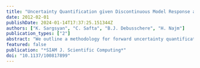```yaml
---
title: "Uncertainty Quantification given Discontinuous Model Response and a Limited Number of Model Runs"
date: 2012-02-01
publishDate: 2024-01-14T17:37:25.151344Z
authors: ["K. Sargsyan", "C. Safta", "B.J. Debusschere", "H. Najm"]
publication_types: ["2"]
abstract: "We outline a methodology for forward uncertainty quantification in systems with uncertain parameters, discontinuous model response, and a limited number of model runs. Our approach involves two stages. First we detect the discontinuity with Bayesian inference, thus obtaining a probabilistic representation of the discontinuity curve for arbitrarily distributed input parameters. Then, employing the Rosenblatt transform, we construct spectral representations of the uncertain model output, using polynomial chaos (PC) expansions on either side of the discontinuity curve, leading to an averaged PC representation of the forward model response that allows efficient uncertainty quantification. We obtain PC modes by either orthogonal projection or Bayesian inference, and argue for a hybrid approach that targets a balance between the accuracy provided by the orthogonal projection and the flexibility provided by the Bayesian inference. The uncertain model output is then computed by taking an ensemble average over PC expansions corresponding to sampled realizations of the discontinuity curve. The methodology is demonstrated on synthetic examples of discontinuous model response with adjustable sharpness and structure."
featured: false
publication: "*SIAM J. Scientific Computing*"
doi: "10.1137/100817899"
---
```


